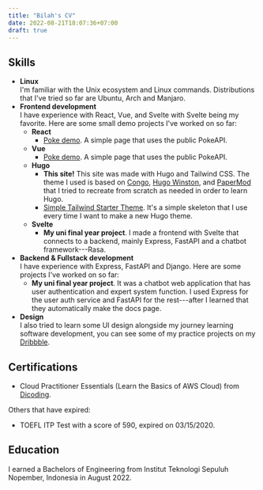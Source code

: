 ```yaml
---
title: "Bilah's CV"
date: 2022-08-21T18:07:36+07:00
draft: true
---
```


## Skills

- **Linux** \
  I'm familiar with the Unix ecosystem and Linux commands. Distributions that I've tried so far are Ubuntu, Arch and Manjaro.
- **Frontend development** \
  I have experience with React, Vue, and Svelte with Svelte being my favorite. Here are some small demo projects I've worked on so far:
  - **React**
    - [Poke demo](https://github.com/snabila/demo-react-poke). A simple page that uses the public PokeAPI.
  - **Vue**
    - [Poke demo](https://github.com/snabila/demo-vue-poke). A simple page that uses the public PokeAPI.
  - **Hugo**
    - **This site!** This site was made with Hugo and Tailwind CSS. The theme I used is based on [Congo](https://github.com/jpanther/congo), [Hugo Winston](https://github.com/zerostaticthemes/hugo-winston-theme), and [PaperMod](https://github.com/adityatelange/hugo-PaperMod) that I tried to recreate from scratch as needed in order to learn Hugo.
    - [Simple Tailwind Starter Theme](https://github.com/snabila/hugo-tailwind-starter). It's a simple skeleton that I use every time I want to make a new Hugo theme.
  - **Svelte**
    - **My uni final year project**. I made a frontend with Svelte that connects to a backend, mainly Express, FastAPI and a chatbot framework---Rasa.
- **Backend & Fullstack development** \
  I have experience with Express, FastAPI and Django. Here are some projects I've worked on so far:
  - **My uni final year project**. It was a chatbot web application that has user authentication and expert system function. I used Express for the user auth service and FastAPI for the rest---after I learned that they automatically make the docs page.
- **Design** \
  I also tried to learn some UI design alongside my journey learning software development, you can see some of my practice projects on my [Dribbble](https://dribbble.com/snabilah).

## Certifications

- Cloud Practitioner Essentials (Learn the Basics of AWS Cloud) from [Dicoding](https://www.dicoding.com/certificates/N9ZODLL9YPG5).

Others that have expired:

- TOEFL ITP Test with a score of 590, expired on 03/15/2020.

## Education

I earned a Bachelors of Engineering from Institut Teknologi Sepuluh Nopember, Indonesia in August 2022.
